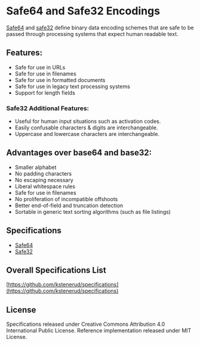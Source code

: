 Safe64 and Safe32 Encodings
===========================

[Safe64](safe64-specification.md) and [safe32](safe32-specification.md) define binary data encoding schemes that are safe to be passed through processing systems that expect human readable text.



Features:
---------

 * Safe for use in URLs
 * Safe for use in filenames
 * Safe for use in formatted documents
 * Safe for use in legacy text processing systems
 * Support for length fields

### Safe32 Additional Features:

 * Useful for human input situations such as activation codes.
 * Easily confusable characters & digits are interchangeable.
 * Uppercase and lowercase characters are interchangeable.



Advantages over base64 and base32:
----------------------------------

 * Smaller alphabet
 * No padding characters
 * No escaping necessary
 * Liberal whitespace rules
 * Safe for use in filenames
 * No proliferation of incompatible offshoots
 * Better end-of-field and truncation detection
 * Sortable in generic text sorting algorithms (such as file listings)



Specifications
--------------

 * [Safe64](safe64-specification.md)
 * [Safe32](safe32-specification.md)



Overall Specifications List
---------------------------

[https://github.com/kstenerud/specifications](https://github.com/kstenerud/specifications)


License
-------

Specifications released under Creative Commons Attribution 4.0 International Public License.
Reference implementation released under MIT License.
